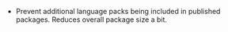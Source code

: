 -   Prevent additional language packs being included in published packages. Reduces overall package size a bit.
